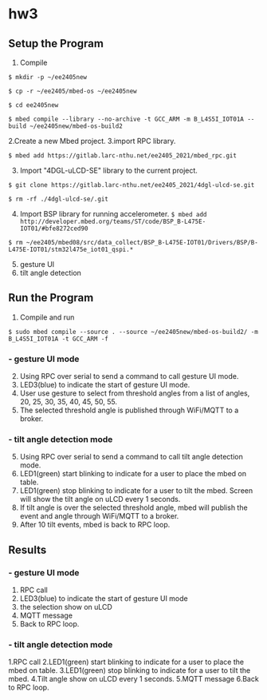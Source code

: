 # hw3

## Setup the Program 

1. Compile

 `$ mkdir -p ~/ee2405new `
 
 `$ cp -r ~/ee2405/mbed-os ~/ee2405new`
 
 `$ cd ee2405new `
 
 `$ mbed compile --library --no-archive -t GCC_ARM -m B_L4S5I_IOT01A --build ~/ee2405new/mbed-os-build2 `
 
2.Create a new Mbed project.
3.import RPC library.

 ` $ mbed add https://gitlab.larc-nthu.net/ee2405_2021/mbed_rpc.git ` 

3. Import "4DGL-uLCD-SE" library to the current project.
 
 ` $ git clone https://gitlab.larc-nthu.net/ee2405_2021/4dgl-ulcd-se.git `
 
 ` $ rm -rf ./4dgl-ulcd-se/.git `
 
4. Import BSP library for running accelerometer.
 `$ mbed add http://developer.mbed.org/teams/ST/code/BSP_B-L475E-IOT01/#bfe8272ced90`
 
 `$ rm ~/ee2405/mbed08/src/data_collect/BSP_B-L475E-IOT01/Drivers/BSP/B-L475E-IOT01/stm32l475e_iot01_qspi.*`
 
5. gesture UI
6. tilt angle detection

## Run the Program 

  1. Compile and run
 
 `$ sudo mbed compile --source . --source ~/ee2405new/mbed-os-build2/ -m B_L4S5I_IOT01A -t GCC_ARM -f ` 
  
  ### - gesture UI mode
  
  2. Using RPC over serial to send a command to call gesture UI mode.
  3. LED3(blue) to indicate the start of gesture UI mode.
  4. User use gesture to select from threshold angles from a list of angles, 20, 25, 30, 35, 40, 45, 50, 55.
  5. The selected threshold angle is published through WiFi/MQTT to a broker.
  ### - tilt angle detection mode
  
  5. Using RPC over serial to send a command to call tilt angle detection mode.
  6. LED1(green) start blinking to indicate for a user to place the mbed on table.
  7. LED1(green) stop blinking to indicate for a user to tilt the mbed. Screen will show the tilt angle on uLCD  every 1 seconds.
  8. If tilt angle is over the selected threshold angle, mbed will publish the event and angle through WiFi/MQTT to a broker. 
  9. After 10 tilt events, mbed is back to RPC loop.

## Results
  ### - gesture UI mode
  
  1. RPC call
  2. LED3(blue) to indicate the start of gesture UI mode
  3. the selection show on uLCD
  4. MQTT message
  5. Back to RPC loop.
  ### - tilt angle detection mode
  
  1.RPC call
  2.LED1(green) start blinking to indicate for a user to place the mbed on table.
  3.LED1(green) stop blinking to indicate for a user to tilt the mbed.
  4.Tilt angle show on uLCD  every 1 seconds.
  5.MQTT message 
  6.Back to RPC loop.
